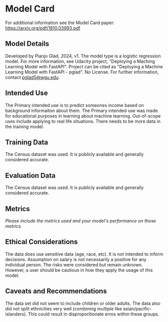 # Model Card

For additional information see the Model Card paper: https://arxiv.org/pdf/1810.03993.pdf

## Model Details
Developed by Pianjo Glad, 2024, v1.
The model type is a logistic regression model. For more information, see Udacity project, "Deploying a Maching Learning Model with FastAPI". Project can be cited as "Deploying a Machine Learning Model with FastAPI - pglad". No License. For further information, contact pglad5@wgu.edu.

## Intended Use
The Primary intended use is to predict someones income based on background informaiton about them. The Primary intended use was made for educational purposes in learning about machine learning. Out-of-scope uses include applying to real life situations. There needs to be more data in the training model. 

## Training Data
The Census dataset was used. It is publicly available and generally considered accurate. 

## Evaluation Data
The Census dataset was used. It is publicly available and generally considered accurate. 

## Metrics
_Please include the metrics used and your model's performance on those metrics._

## Ethical Considerations
The data does use sensitive data (age, race, etc). It is not intended to inform decisions. Assumption on salary is not necessarily a positive for any individual person. The risks were considered but remain unknown. However, a user should be cautious in how they apply the usage of this model. 

## Caveats and Recommendations
The data set did not seem to include children or older adults. The data also did not split ethnicities very well (combining multiple like asian/pacific-islanders). This could result in disproporitionate erros within these groups. 